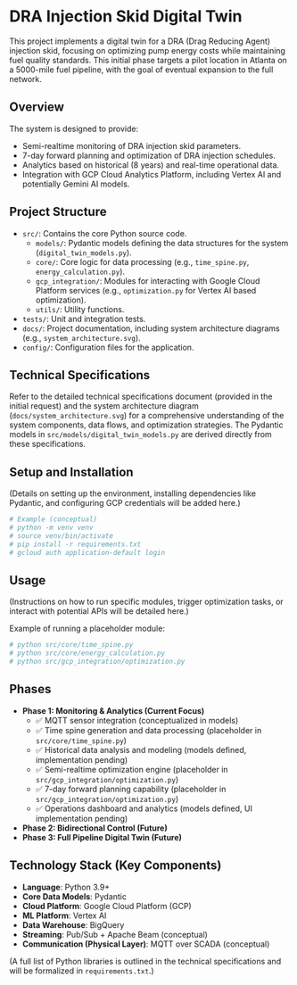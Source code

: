 # DRA Injection Skid Digital Twin

This project implements a digital twin for a DRA (Drag Reducing Agent) injection skid, focusing on optimizing pump energy costs while maintaining fuel quality standards. This initial phase targets a pilot location in Atlanta on a 5000-mile fuel pipeline, with the goal of eventual expansion to the full network.

## Overview

The system is designed to provide:
- Semi-realtime monitoring of DRA injection skid parameters.
- 7-day forward planning and optimization of DRA injection schedules.
- Analytics based on historical (8 years) and real-time operational data.
- Integration with GCP Cloud Analytics Platform, including Vertex AI and potentially Gemini AI models.

## Project Structure

- `src/`: Contains the core Python source code.
  - `models/`: Pydantic models defining the data structures for the system (`digital_twin_models.py`).
  - `core/`: Core logic for data processing (e.g., `time_spine.py`, `energy_calculation.py`).
  - `gcp_integration/`: Modules for interacting with Google Cloud Platform services (e.g., `optimization.py` for Vertex AI based optimization).
  - `utils/`: Utility functions.
- `tests/`: Unit and integration tests.
- `docs/`: Project documentation, including system architecture diagrams (e.g., `system_architecture.svg`).
- `config/`: Configuration files for the application.

## Technical Specifications

Refer to the detailed technical specifications document (provided in the initial request) and the system architecture diagram (`docs/system_architecture.svg`) for a comprehensive understanding of the system components, data flows, and optimization strategies. The Pydantic models in `src/models/digital_twin_models.py` are derived directly from these specifications.

## Setup and Installation

(Details on setting up the environment, installing dependencies like Pydantic, and configuring GCP credentials will be added here.)

```bash
# Example (conceptual)
# python -m venv venv
# source venv/bin/activate
# pip install -r requirements.txt
# gcloud auth application-default login
```

## Usage

(Instructions on how to run specific modules, trigger optimization tasks, or interact with potential APIs will be detailed here.)

Example of running a placeholder module:
```bash
# python src/core/time_spine.py
# python src/core/energy_calculation.py
# python src/gcp_integration/optimization.py
```

## Phases

- **Phase 1: Monitoring & Analytics (Current Focus)**
  - ✅ MQTT sensor integration (conceptualized in models)
  - ✅ Time spine generation and data processing (placeholder in `src/core/time_spine.py`)
  - ✅ Historical data analysis and modeling (models defined, implementation pending)
  - ✅ Semi-realtime optimization engine (placeholder in `src/gcp_integration/optimization.py`)
  - ✅ 7-day forward planning capability (placeholder in `src/gcp_integration/optimization.py`)
  - ✅ Operations dashboard and analytics (models defined, UI implementation pending)
- **Phase 2: Bidirectional Control (Future)**
- **Phase 3: Full Pipeline Digital Twin (Future)**

## Technology Stack (Key Components)

- **Language**: Python 3.9+
- **Core Data Models**: Pydantic
- **Cloud Platform**: Google Cloud Platform (GCP)
- **ML Platform**: Vertex AI
- **Data Warehouse**: BigQuery
- **Streaming**: Pub/Sub + Apache Beam (conceptual)
- **Communication (Physical Layer)**: MQTT over SCADA (conceptual)

(A full list of Python libraries is outlined in the technical specifications and will be formalized in `requirements.txt`.)
